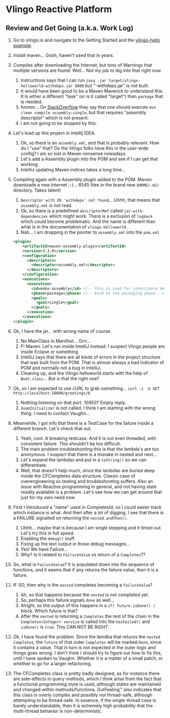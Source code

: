 
# Vlingo Reactive Platform

## Review and Get Going (a.k.a. Work Log)

1. Go to vlingo.io and navigate to the Getting Started and the [vlingo-hello example](https://docs.vlingo.io/getting-started/hello-world-1).
1. Install maven... Gosh, haven't used that in years.
1. Compiles after downloading the Internet, but tons of Warnings that multiple versions are found. Well... Not my job to dig into that right now.
    1. Instructions says that I can run `java -jar target/vlingo-helloworld-withdeps.jar 8080` but "-withdeps.jar" is not built.
    1. It would have been good to be a Maven Maverick to understand this. It is either a different "task" (or is it called "target") than `package` 
       that is needed.
    1. hmmm... On [StackOverflow](https://stackoverflow.com/questions/574594/how-can-i-create-an-executable-jar-with-dependencies-using-maven) 
       they say that one should execute `mvn clean compile assembly:single`, but that requires "assembly descriptor" which is not present.
    1. I am not going to be stopped by this.
1. Let's load up this project in Intellij IDEA.
    1. Ok, so there is an `assembly.xml`, and that is probably relevant. How do I "use" that? Do the Vlingo folks have this in the user-wide config? 
       I am so lost in Maven nonsense nowadays.
    1. Let's add a Assembly plugin into the POM and see if I can get that working.
    1. IntelliJ updating Maven indices takes a long time...
1. Compiling again with a Assembly plugin added to the POM. Maven downloads a new Internet ;-)... 6545 files in the brand new `$HOME/.m2/` 
   directory. Takes talent!
    1. `Descriptor with ID 'withdeps' not found`... Uhhh, that means that `assembly.xml` is not read.
    1. Ok, so there is a predefined `descriptorRef` called `jar-with-dependencies` which might work. There is a exclusion of `logback` 
       which could become problematic. And the name is different than what is in the documentation of `vlingo-helloworld`.
    1. Nah... I am dropping in the pointer to `assembly.xml` into the `pom.xml`
    
    ```xml
    <plugin>
        <artifactId>maven-assembly-plugin</artifactId>
        <version>3.3.0</version>
        <configuration>
          <descriptors>
            <descriptor>assembly.xml</descriptor>
          </descriptors>
        </configuration>
        <executions>
          <execution>
            <id>make-assembly</id> <!-- this is used for inheritance merges -->
            <phase>package</phase> <!-- bind to the packaging phase -->
            <goals>
              <goal>single</goal>
            </goals>
          </execution>
        </executions>
    </plugin>
    ```

1. Ok, I have the jar... with wrong name of course.
    1. No MainClass in Manifest... Grrr...
    1. F! Maven. Let's run inside IntelliJ instead. I suspect Vlingo people are inside Eclipse or something.
    1. IntelliJ says that there are all kinds of errors in the project structure that was built from the POM. That is almost always a bad indicator of POM
       and normally not a bug in IntelliJ. 
    1. Cleaning up, and the Vlingo helloworld starts with the help of `Boot.class`... But is that the right one?
    
1. Ok, so I am expected to use cURL to grab something... `curl -i -X GET http://localhost:18080/greetings/0`
    1. Nothing listening on that port. 10950? Empty reply.
    1. `XoomInitializer` is not called. I think I am starting with the wrong thing. I need to contact Vaughn...
    
1. Meanwhile, I got info that there is a TestCase for the failure inside a different branch. Let's check that out.
    1. Yeah, cool. A breaking testcase. And it is not even threaded, with consistent failure. This shouldn't be too difficult.
    1. The main problem troubleshooting this is that the lambda's are too anonymous. I suspect that there is a mistake in nested and next...
    1. Let's expand the lambdas and put in a `toString()` so we can differentiate.
    1. Well, that doesn't help much, since the lambdas are buried deep inside the CFCompletes data structure. Classic case of overengineering 
       so testing and troubleshooting suffers. Also an issue with Reactive programming in general, and not having state readily available is a problem.
       Let's see how we can get around that just for my own need now.
       
1. First I introduced a "name" used in CompletesId, so I could easier track which instance is what. And then after a lot of digging, I see that there is
   a FAILURE signalled on returning the `nested.andThen()`.
    1. Uhhh... maybe that is because I am single stepping and it timed out. Let's try this in full speed.
    1. Enabling the `debug()` stuff.
    1. Fixing up the text output in those debug messages...
    1. Yes! We have Failure...
    1. Why? Is it related to `FailureValue` vs return of a `Completes`??
    
1. So, what is `FailureValue`? It is populated down into the sequence of functions, and it seems that if any returns the failure value, then it is a failure.

1. IF SO, then why is the `nested` completes becoming a `failureValue`?
    1. Ah, so that happens because the `nested` is not completed yet.
    1. So, perhaps this failure signals `done` as well...
    1. Alright, so the output of this happens in a `if( future.isDone() )` block. Which future is that?
    1. After the `nested` is returning a `Completes` the rest of the chain in the `Completes<Integer> service` is called into the `hasFailed()` and 
       `isDone()` is `true`. This CAN NOT BE RIGHT.
       
1. Ok, I have found the problem. Since the lamdba that returns the `nested Completes`, the `future` of that outer `Completes` will be marked `Done`,
   since it contains a value. That in turn is not expected in the outer logic and things goes wrong. I don't think I should try to figure out
   how to fix this, until I have spoken to Vaughn. Whether it is a matter of a small patch, or whether to go for a larger refactoring.
   
1. The CFCompletes class is pretty badly designed, as for instance there are side-effects in query methods, which I think arise from the fact that a
   functional programming style is used, although states are maintained and changed within methods/functions. GutFeeling™ also indicates that this
   class is overly complex and possibly not thread-safe, although attempting to be thread-safe. In essence, if the single-thread case is barely 
   understandable, then it is extremely high probability that the multi-thread behavior is non-deterministic.



       
